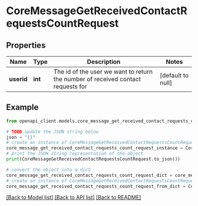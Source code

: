 # CoreMessageGetReceivedContactRequestsCountRequest


## Properties

Name | Type | Description | Notes
------------ | ------------- | ------------- | -------------
**userid** | **int** | The id of the user we want to return the number of received contact requests for | [default to null]

## Example

```python
from openapi_client.models.core_message_get_received_contact_requests_count_request import CoreMessageGetReceivedContactRequestsCountRequest

# TODO update the JSON string below
json = "{}"
# create an instance of CoreMessageGetReceivedContactRequestsCountRequest from a JSON string
core_message_get_received_contact_requests_count_request_instance = CoreMessageGetReceivedContactRequestsCountRequest.from_json(json)
# print the JSON string representation of the object
print(CoreMessageGetReceivedContactRequestsCountRequest.to_json())

# convert the object into a dict
core_message_get_received_contact_requests_count_request_dict = core_message_get_received_contact_requests_count_request_instance.to_dict()
# create an instance of CoreMessageGetReceivedContactRequestsCountRequest from a dict
core_message_get_received_contact_requests_count_request_from_dict = CoreMessageGetReceivedContactRequestsCountRequest.from_dict(core_message_get_received_contact_requests_count_request_dict)
```
[[Back to Model list]](../README.md#documentation-for-models) [[Back to API list]](../README.md#documentation-for-api-endpoints) [[Back to README]](../README.md)


